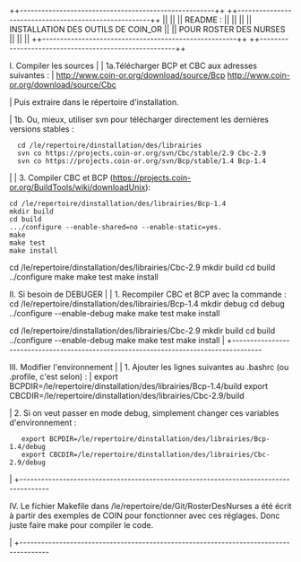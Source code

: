 ++------------------------------------------------------++
++------------------------------------------------------++
||                                                      ||
||  README :                                            ||
||                                                      ||
||       INSTALLATION DES OUTILS DE COIN_OR             ||
||             POUR ROSTER DES NURSES   	              ||
||                                                      ||
++------------------------------------------------------++
++------------------------------------------------------++



I. Compiler les sources
  |
  | 1a.Télécharger BCP et CBC aux adresses suivantes :
  |
       http://www.coin-or.org/download/source/Bcp
       http://www.coin-or.org/download/source/Cbc

  |  Puis extraire dans le répertoire d'installation.

  | 1b. Ou, mieux, utiliser svn pour télécharger directement les dernières versions stables : 

      cd /le/repertoire/dinstallation/des/librairies
      svn co https://projects.coin-or.org/svn/Cbc/stable/2.9 Cbc-2.9
      svn co https://projects.coin-or.org/svn/Bcp/stable/1.4 Bcp-1.4
  |
  | 3. Compiler CBC et BCP (https://projects.coin-or.org/BuildTools/wiki/downloadUnix):
  
	cd /le/repertoire/dinstallation/des/librairies/Bcp-1.4
	mkdir build
	cd build
	.../configure --enable-shared=no --enable-static=yes.
	make
	make test
	make install

  cd /le/repertoire/dinstallation/des/librairies/Cbc-2.9
  mkdir build
  cd build
  ../configure
  make
  make test
  make install

  II. Si besoin de DEBUGER
  |
  | 1. Recompiler CBC et BCP avec la commande :
  cd /le/repertoire/dinstallation/des/librairies/Bcp-1.4
  mkdir debug
  cd debug
  ../configure --enable-debug
  make
  make test
  make install

  cd /le/repertoire/dinstallation/des/librairies/Cbc-2.9
  mkdir build
  cd build
  ../configure --enable-debug
  make
  make test
  make install
  |
  +--------------------------------------------------------------------------------------


III. Modifier l'environnement
  |
  | 1. Ajouter les lignes suivantes au .bashrc (ou .profile, c'est selon) :
  |
       export BCPDIR=/le/repertoire/dinstallation/des/librairies/Bcp-1.4/build
       export CBCDIR=/le/repertoire/dinstallation/des/librairies/Cbc-2.9/build

  | 2. Si on veut passer en mode debug, simplement changer ces  variables d'environnement :

       export BCPDIR=/le/repertoire/dinstallation/des/librairies/Bcp-1.4/debug
       export CBCDIR=/le/repertoire/dinstallation/des/librairies/Cbc-2.9/debug
  |
  +--------------------------------------------------------------------------------------


IV. Le fichier Makefile dans /le/repertoire/de/Git/RosterDesNurses a été écrit à partir des exemples de COIN pour fonctionner avec ces réglages. Donc juste faire make pour compiler le code.

  |
  +--------------------------------------------------------------------------------------
